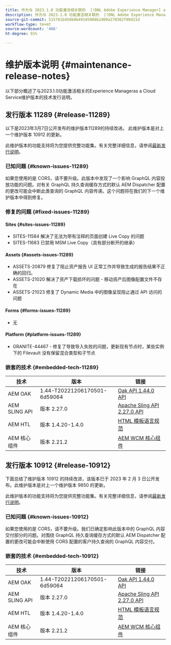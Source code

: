 ```yaml
---
title: 作为与 2023.1.0 功能激活相关联的  [!DNL Adobe Experience Manager] as a Cloud Service 的维护版本说明。
description: 作为与 2023.1.0 功能激活相关联的  [!DNL Adobe Experience Manager] as a Cloud Service 的维护版本说明。
source-git-commit: 515761b456b0b49145808b2d09a270362f80d21d
workflow-type: tm+mt
source-wordcount: '466'
ht-degree: 91%

---
```


# 维护版本说明 {#maintenance-release-notes}

以下部分概述了与2023.1.0功能激活相关的Experience Manageras a Cloud Service维护版本的技术发行说明。

## 发行版本 11289 {#release-11289}

以下是2023年3月7日公开发布的维护版本11289的持续改进。 此维护版本是对上一个维护版本 10912 的更新。

此维护版本的功能支持将为您提供完整功能集。有关完整详细信息，请参阅[最新发行说明](/help/release-notes/release-notes-cloud/release-notes-current.md)。

### 已知问题 {#known-issues-11289}

如果您使用的是 CORS，请不要升级。此版本中发现了一个影响 GraphQL 内容投放功能的问题。对有关 GraphQL 持久查询缓存方式的默认 AEM Dispatcher 配置的更改可能会中断此类查询的 GraphQL 内容传递。这个问题将在我们的下一个维护版本中得到修复。

### 修复的问题 {#fixed-issues-11289}

#### Sites {#sites-issues-11289}

- SITES-11584 解决了无法为带有注释的页面创建 Live Copy 的问题
- SITES-11683 已禁用 MSM Live Copy（具有部分断开的继承）

#### Assets {#assets-issues-11289}

- ASSETS-20879 修复了阻止资产报告 UI 正常工作并导致生成的报告结果不正确的回归。
- ASSETS-21020 解决了资产下载损坏的问题 - 移动资产后图像配置文件不存在
- ASSETS-21023 修复了 Dynamic Media 中的图像呈现阻止通过 API 访问的问题

#### Forms {#forms-issues-11289}

- 无

#### Platform {#platform-issues-11289}

- GRANITE-44467 - 修复了导致导入失败的问题，更新现有节点时，某些实例下的 Filevault 没有保留混合类型和子节点

### 嵌套的技术 {#embedded-tech-11289}

| 技术 | 版本 | 链接 |
|---|---|---|
| AEM OAK | 1.44-T20221206170501-6d59064 | [Oak API 1.44.0 API](https://www.javadoc.io/doc/org.apache.jackrabbit/oak-api/1.44.0/index.html) |
| AEM SLING API | 版本 2.27.0 | [Apache Sling API 2.27.0 API](https://www.javadoc.io/doc/org.apache.sling/org.apache.sling.api/latest/index.html) |
| AEM HTL | 版本 1.4.20-1.4.0 | [HTML 模板语言规范](https://github.com/adobe/htl-spec) |
| AEM 核心组件 | 版本 2.21.2 | [AEM WCM 核心组件](https://github.com/adobe/aem-core-wcm-components) |

## 发行版本 10912 {#release-10912}

下面总结了维护版本 10912 的持续改进，该版本已于 2023 年 2 月 3 日公开发布。此维护版本是对上一个维护版本 9850 的更新。

此维护版本的功能支持将为您提供完整功能集。有关完整详细信息，请参阅[最新发行说明](/help/release-notes/release-notes-cloud/release-notes-current.md)。

### 已知问题 {#known-issues-10912}

如果您使用的是 CORS，请不要升级。我们已确定影响此版本中的 GraphQL 内容交付部分的问题。对围绕 GraphQL 持久查询缓存方式的默认 AEM Dispatcher 配置的更改可能会中断使用 CORS 配置的客户持久查询的 GraphQL 内容交付。

### 嵌套的技术 {#embedded-tech-10912}

| 技术 | 版本 | 链接 |
|---|---|---|
| AEM OAK | 1.44-T20221206170501-6d59064 | [Oak API 1.44.0 API](https://www.javadoc.io/doc/org.apache.jackrabbit/oak-api/1.44.0/index.html) |
| AEM SLING API | 版本 2.27.0 | [Apache Sling API 2.27.0 API](https://www.javadoc.io/doc/org.apache.sling/org.apache.sling.api/latest/index.html) |
| AEM HTL | 版本 1.4.20-1.4.0 | [HTML 模板语言规范](https://github.com/adobe/htl-spec) |
| AEM 核心组件 | 版本 2.21.2 | [AEM WCM 核心组件](https://github.com/adobe/aem-core-wcm-components) |
